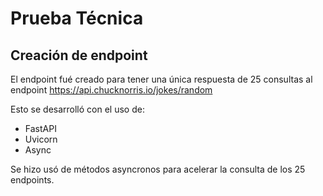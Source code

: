# Prueba Técnica

## Creación de endpoint
El endpoint fué creado para tener una única respuesta de 25 consultas al endpoint <https://api.chucknorris.io/jokes/random>

Esto se desarrolló con el uso de:
* FastAPI
* Uvicorn
* Async

Se hizo usó de métodos asyncronos para acelerar la consulta de los 25 endpoints.